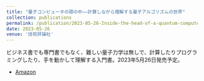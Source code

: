 ```yaml
---
title: "量子コンピュータの頭の中――計算しながら理解する量子アルゴリズムの世界"
collection: publications
permalink: /publication/2023-05-26-Inside-the-head-of-a-quantum-computer
date: 2023-05-26
venue: '技術評論社'
---
```

ビジネス書でも専門書でもなく、難しい量子力学は無しで、計算したりプログラミングしたり、手を動かして理解する入門書。2023年5月26日発売予定。
 * [Amazon](https://www.amazon.co.jp/dp/4297135116/)

